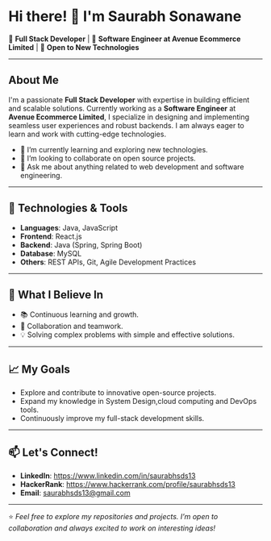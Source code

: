 # Hi there! 👋 I'm Saurabh Sonawane

🚀 **Full Stack Developer** | 💼 **Software Engineer at Avenue Ecommerce Limited** | 🌱 **Open to New Technologies**

---

## About Me
I'm a passionate **Full Stack Developer** with expertise in building efficient and scalable solutions. Currently working as a **Software Engineer** at **Avenue Ecommerce Limited**, I specialize in designing and implementing seamless user experiences and robust backends. I am always eager to learn and work with cutting-edge technologies.

- 🌱 I’m currently learning and exploring new technologies.
- 👯 I’m looking to collaborate on open source projects.
- 💬 Ask me about anything related to web development and software engineering.

---

## 🔧 Technologies & Tools
- **Languages**: Java, JavaScript
- **Frontend**: React.js
- **Backend**: Java (Spring, Spring Boot)
- **Database**: MySQL
- **Others**: REST APIs, Git, Agile Development Practices

---

## 🌟 What I Believe In
- 📚 Continuous learning and growth.
- 🤝 Collaboration and teamwork.
- 💡 Solving complex problems with simple and effective solutions.

---

## 📈 My Goals
- Explore and contribute to innovative open-source projects.
- Expand my knowledge in System Design,cloud computing and DevOps tools.
- Continuously improve my full-stack development skills.

---

## 📫 Let's Connect!
- **LinkedIn**: https://www.linkedin.com/in/saurabhsds13
- **HackerRank**: https://www.hackerrank.com/profile/saurabhsds13
- **Email**: saurabhsds13@gmail.com

---

⭐️ _Feel free to explore my repositories and projects. I’m open to collaboration and always excited to work on interesting ideas!_
